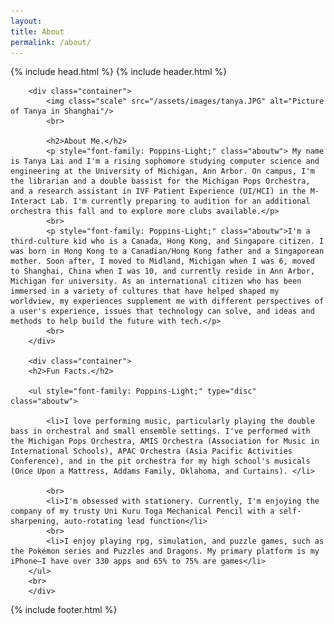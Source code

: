```yaml
---
layout: 
title: About
permalink: /about/
---
```

<head>
	<title>{{ site.author }} / {{ site.ab }}</title>
	<meta name="author" content="{{ site.author }}">
	<meta name="description" content="{{ page.content | strip_html | strip_newlines }}">
	<meta name="keywords" content="{{ page.meta.keywords }}">
	{% include head.html %}
</head>
<body>
	{% include header.html %}
	<script src="{{ "/assets/scripts/toggle.js" | prepend: site.baseurl }}"></script>
  <main class="content">

		<div class="container">
			<img class="scale" src="/assets/images/tanya.JPG" alt="Picture of Tanya in Shanghai"/>
			<br>

			<h2>About Me.</h2>
			<p style="font-family: Poppins-Light;" class="aboutw"> My name is Tanya Lai and I'm a rising sophomore studying computer science and engineering at the University of Michigan, Ann Arbor. On campus, I'm the librarian and a double bassist for the Michigan Pops Orchestra, and a research assistant in IVF Patient Experience (UI/HCI) in the M-Interact Lab. I'm currently preparing to audition for an additional orchestra this fall and to explore more clubs available.</p>
			<br>
			<p style="font-family: Poppins-Light;" class="aboutw">I'm a third-culture kid who is a Canada, Hong Kong, and Singapore citizen. I was born in Hong Kong to a Canadian/Hong Kong father and a Singaporean mother. Soon after, I moved to Midland, Michigan when I was 6, moved to Shanghai, China when I was 10, and currently reside in Ann Arbor, Michigan for university. As an international citizen who has been immersed in a variety of cultures that have helped shaped my worldview, my experiences supplement me with different perspectives of a user's experience, issues that technology can solve, and ideas and methods to help build the future with tech.</p>
			<br>
		</div>

		<div class="container">
		<h2>Fun Facts.</h2>

		<ul style="font-family: Poppins-Light;" type="disc" class="aboutw">

			<li>I love performing music, particularly playing the double bass in orchestral and small ensemble settings. I've performed with the Michigan Pops Orchestra, AMIS Orchestra (Association for Music in International Schools), APAC Orchestra (Asia Pacific Activities Conference), and in the pit orchestra for my high school's musicals (Once Upon a Mattress, Addams Family, Oklahoma, and Curtains). </li>

			<br>
			<li>I'm obsessed with stationery. Currently, I'm enjoying the company of my trusty Uni Kuru Toga Mechanical Pencil with a self-sharpening, auto-rotating lead function</li>
			<br>
			<li>I enjoy playing rpg, simulation, and puzzle games, such as the Pokémon series and Puzzles and Dragons. My primary platform is my iPhone–I have over 330 apps and 65% to 75% are games</li>
		</ul>
		<br>
		</div>



  </main>
  {% include footer.html %}
</body>
